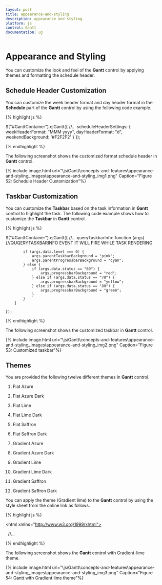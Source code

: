 ```yaml
---
layout: post
title: appearance-and-styling
description: appearance and styling
platform: js
control: Gantt
documentation: ug
---
```


# Appearance and Styling

You can customize the look and feel of the **Gantt** control by applying themes and formatting the schedule header.

## Schedule Header Customization

You can customize the week header format and day header format in the **Schedule** part of the **Gantt** control by using the following code example.



{% highlight js %}


$("#GanttContainer").ejGantt({
    //...
    scheduleHeaderSettings: {
        weekHeaderFormat: "MMM yyyy",
        dayHeaderFormat: "d",
        weekendBackground: '#F2F2F2'
    }
});


{% endhighlight %}







The following screenshot shows the customized format schedule header in **Gantt** control.



{% include image.html url="\js\Gantt\concepts-and-features\appearance-and-styling_images\appearance-and-styling_img1.png" Caption="Figure 52: Schedule Header Customization"%}

## Taskbar Customization

You can customize the **Taskbar** based on the task information in **Gantt** control to highlight the task. The following code example shows how to customize the **Taskbar** in **Gantt** control.



{% highlight js %}


$("#GanttContainer").ejGantt({
        //...
        queryTaskbarInfo: function (args) {//QUQERYTASKBARINFO EVENT IT WILL FIRE WHILE TASK RENDERING

            if (args.data.level === 0) {
                args.parentTaskbarBackground = "pink";
                args.parentProgressbarBackground = "cyan";
            } else {
                if (args.data.status == "60") {
                    args.progressbarBackground = "red";
                } else if (args.data.status == "70") {
                    args.progressbarBackground = "yellow";
                } else if (args.data.status == "80") {
                    args.progressbarBackground = "green";
                }
            }
        }

    });


{% endhighlight %}







The following screenshot shows the customized taskbar in **Gantt** control.



{% include image.html url="\js\Gantt\concepts-and-features\appearance-and-styling_images\appearance-and-styling_img2.png" Caption="Figure 53: Customized taskbar"%}

## Themes

 You are provided the following twelve different themes in **Gantt** control.

1. Flat Azure                           

2. Flat Azure Dark                  

3. Flat Lime                             

4. Flat Lime Dark                   

5. Flat Saffron                        

6. Flat Saffron Dark

7. Gradient Azure

8. Gradient Azure Dark

9. Gradient Lime

10. Gradient Lime Dark

11. Gradient Saffron

12. Gradient Saffron Dark

You can apply the theme (Gradient lime) to the **Gantt** control by using the style sheet from the online link as follows.



{% highlight js %}

<!DOCTYPE html>

<html xmlns="http://www.w3.org/1999/xhtml">
<head>
<title>Getting Started with Gantt Control for JavaScript</title>
<!-- style sheet for default theme(gradient lime) -->
<link href="http://cdn.syncfusion.com/13.1.0.21/js/web/flat-azure/ej.web.all.min.css" rel="stylesheet" /> 
//…

</html>


{% endhighlight %}



The following screenshot shows the **Gantt** control with Gradient-lime theme.

{% include image.html url="\js\Gantt\concepts-and-features\appearance-and-styling_images\appearance-and-styling_img3.png" Caption="Figure 54: Gantt with Gradient lime theme"%}

